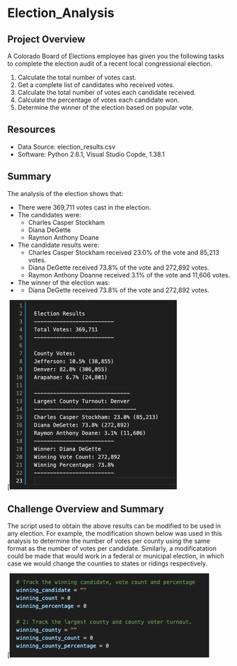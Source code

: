 # Election_Analysis

## Project Overview
A Colorado Board of Elections employee has given you the following tasks to complete the election audit of a recent local congressional election.

1. Calculate the total number of votes cast.
2. Get a complete list of candidates who received votes.
3. Calculate the total number of votes each candidate received.
4. Calculate the percentage of votes each candidate won.
5. Determine the winner of the election based on popular vote.

## Resources
- Data Source: election_results.csv
- Software: Python 2.6.1, Visual Studio Copde, 1.38.1

## Summary
The analysis of the election shows that:
- There were 369,711 votes cast in the election.
- The candidates were:
    - Charles Casper Stockham
    - Diana DeGette
    - Raymon Anthony Doane
- The candidate results were:
    - Charles Casper Stockham received 23.0% of the vote and 85,213 votes.
    - Diana DeGette received 73.8% of the vote and 272,892 votes.
    - Raymon Anthony Doanne received 3.1% of the vote and 11,606 votes.
- The winner of the election was:
-   - Diana DeGette received 73.8% of the vote and 272,892 votes.

[![name](https://github.com/DimitriGianna/Election_Analysis/blob/main/Resources/Election_Results.png?raw=true)

## Challenge Overview and Summary
The script used to obtain the above results can be modified  to be used in any election. For example, the modification shown below was used in this analysis to determine the number of votes per county using the same format as the number of votes per candidate. Similarly, a modificatation could be made that would work in a federal or municipal election, in which case we would change the counties to states or ridings respectively.

[![name](https://github.com/DimitriGianna/Election_Analysis/blob/main/Resources/Script_Modification.png?raw=true)
